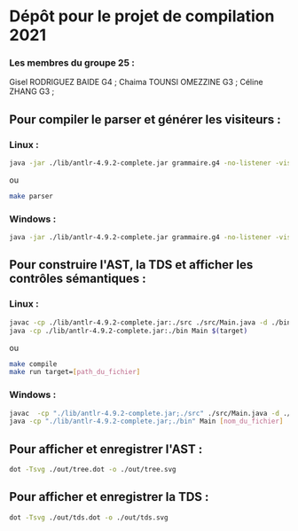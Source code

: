 # Dépôt pour le projet de compilation 2021

### Les membres du groupe 25 : 
Gisel RODRIGUEZ BAIDE   G4 ;
Chaima TOUNSI OMEZZINE  G3 ;
Céline ZHANG            G3 ;

## Pour compiler le parser et générer les visiteurs :
### Linux :
```bash 
java -jar ./lib/antlr-4.9.2-complete.jar grammaire.g4 -no-listener -visitor -o ./src/parser
```
ou
```bash 
make parser
```

### Windows :
```bash
java -jar ./lib/antlr-4.9.2-complete.jar grammaire.g4 -no-listener -visitor -o ./src/parser
```

## Pour construire l'AST, la TDS et afficher les contrôles sémantiques :
### Linux :
```bash
javac -cp ./lib/antlr-4.9.2-complete.jar:./src ./src/Main.java -d ./bin
java -cp ./lib/antlr-4.9.2-complete.jar:./bin Main $(target)
```
ou
```bash
make compile
make run target=[path_du_fichier]
``` 

### Windows :
```bash
javac  -cp "./lib/antlr-4.9.2-complete.jar;./src" ./src/Main.java -d ./bin
java -cp "./lib/antlr-4.9.2-complete.jar;./bin" Main [nom_du_fichier]
```

## Pour afficher et enregistrer l'AST :
```bash
dot -Tsvg ./out/tree.dot -o ./out/tree.svg
```
## Pour afficher et enregistrer la TDS :
```bash
dot -Tsvg ./out/tds.dot -o ./out/tds.svg
```
